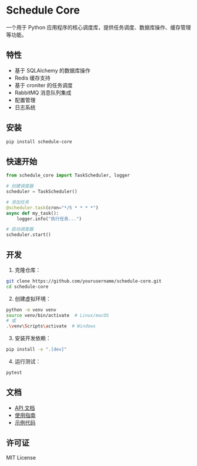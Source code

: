 # Schedule Core

一个用于 Python 应用程序的核心调度库，提供任务调度、数据库操作、缓存管理等功能。

## 特性

- 基于 SQLAlchemy 的数据库操作
- Redis 缓存支持
- 基于 croniter 的任务调度
- RabbitMQ 消息队列集成
- 配置管理
- 日志系统

## 安装

```bash
pip install schedule-core
```

## 快速开始

```python
from schedule_core import TaskScheduler, logger

# 创建调度器
scheduler = TaskScheduler()

# 添加任务
@scheduler.task(cron="*/5 * * * *")
async def my_task():
    logger.info("执行任务...")

# 启动调度器
scheduler.start()
```

## 开发

1. 克隆仓库：

```bash
git clone https://github.com/yourusername/schedule-core.git
cd schedule-core
```

2. 创建虚拟环境：

```bash
python -m venv venv
source venv/bin/activate  # Linux/macOS
# 或
.\venv\Scripts\activate  # Windows
```

3. 安装开发依赖：

```bash
pip install -e ".[dev]"
```

4. 运行测试：

```bash
pytest
```

## 文档

- [API 文档](docs/api/README.md)
- [使用指南](docs/guides/README.md)
- [示例代码](examples/README.md)

## 许可证

MIT License
